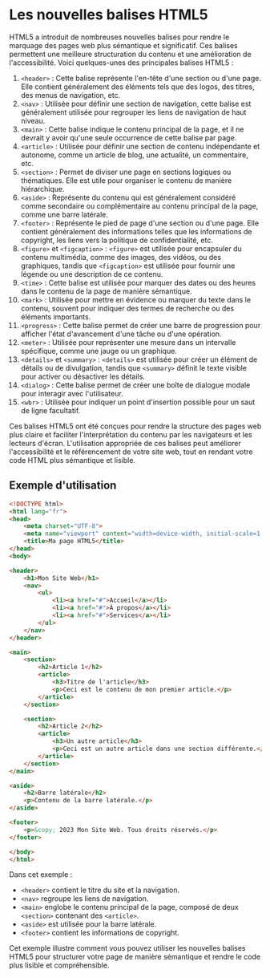 # Les nouvelles balises HTML5

HTML5 a introduit de nombreuses nouvelles balises pour rendre le marquage des pages web plus sémantique et significatif. Ces balises permettent une meilleure structuration du contenu et une amélioration de l'accessibilité. Voici quelques-unes des principales balises HTML5 :

1. `<header>` : Cette balise représente l'en-tête d'une section ou d'une page. Elle contient généralement des éléments tels que des logos, des titres, des menus de navigation, etc.
2. `<nav>` : Utilisée pour définir une section de navigation, cette balise est généralement utilisée pour regrouper les liens de navigation de haut niveau.
3. `<main>` : Cette balise indique le contenu principal de la page, et il ne devrait y avoir qu'une seule occurrence de cette balise par page.
4. `<article>` : Utilisée pour définir une section de contenu indépendante et autonome, comme un article de blog, une actualité, un commentaire, etc.
5. `<section>` : Permet de diviser une page en sections logiques ou thématiques. Elle est utile pour organiser le contenu de manière hiérarchique.
6. `<aside>` : Représente du contenu qui est généralement considéré comme secondaire ou complémentaire au contenu principal de la page, comme une barre latérale.
7. `<footer>` : Représente le pied de page d'une section ou d'une page. Elle contient généralement des informations telles que les informations de copyright, les liens vers la politique de confidentialité, etc.
8. `<figure>` et `<figcaption>` : `<figure>` est utilisée pour encapsuler du contenu multimédia, comme des images, des vidéos, ou des graphiques, tandis que `<figcaption>` est utilisée pour fournir une légende ou une description de ce contenu.
9. `<time>` : Cette balise est utilisée pour marquer des dates ou des heures dans le contenu de la page de manière sémantique.
10. `<mark>` : Utilisée pour mettre en évidence ou marquer du texte dans le contenu, souvent pour indiquer des termes de recherche ou des éléments importants.
11. `<progress>` : Cette balise permet de créer une barre de progression pour afficher l'état d'avancement d'une tâche ou d'une opération.
12. `<meter>` : Utilisée pour représenter une mesure dans un intervalle spécifique, comme une jauge ou un graphique.
13. `<details>` et `<summary>` : `<details>` est utilisée pour créer un élément de détails ou de divulgation, tandis que `<summary>` définit le texte visible pour activer ou désactiver les détails.
14. `<dialog>` : Cette balise permet de créer une boîte de dialogue modale pour interagir avec l'utilisateur.
15. `<wbr>` : Utilisée pour indiquer un point d'insertion possible pour un saut de ligne facultatif.

Ces balises HTML5 ont été conçues pour rendre la structure des pages web plus claire et faciliter l'interprétation du contenu par les navigateurs et les lecteurs d'écran. L'utilisation appropriée de ces balises peut améliorer l'accessibilité et le référencement de votre site web, tout en rendant votre code HTML plus sémantique et lisible.

## Exemple d'utilisation

```html
<!DOCTYPE html>
<html lang="fr">
<head>
    <meta charset="UTF-8">
    <meta name="viewport" content="width=device-width, initial-scale=1.0">
    <title>Ma page HTML5</title>
</head>
<body>

<header>
    <h1>Mon Site Web</h1>
    <nav>
        <ul>
            <li><a href="#">Accueil</a></li>
            <li><a href="#">À propos</a></li>
            <li><a href="#">Services</a></li>
        </ul>
    </nav>
</header>

<main>
    <section>
        <h2>Article 1</h2>
        <article>
            <h3>Titre de l'article</h3>
            <p>Ceci est le contenu de mon premier article.</p>
        </article>
    </section>

    <section>
        <h2>Article 2</h2>
        <article>
            <h3>Un autre article</h3>
            <p>Ceci est un autre article dans une section différente.</p>
        </article>
    </section>
</main>

<aside>
    <h2>Barre latérale</h2>
    <p>Contenu de la barre latérale.</p>
</aside>

<footer>
    <p>&copy; 2023 Mon Site Web. Tous droits réservés.</p>
</footer>

</body>
</html>
```

Dans cet exemple :

- `<header>` contient le titre du site et la navigation.
- `<nav>` regroupe les liens de navigation.
- `<main>` englobe le contenu principal de la page, composé de deux `<section>` contenant des `<article>`.
- `<aside>` est utilisée pour la barre latérale.
- `<footer>` contient les informations de copyright.

Cet exemple illustre comment vous pouvez utiliser les nouvelles balises HTML5 pour structurer votre page de manière sémantique et rendre le code plus lisible et compréhensible.
